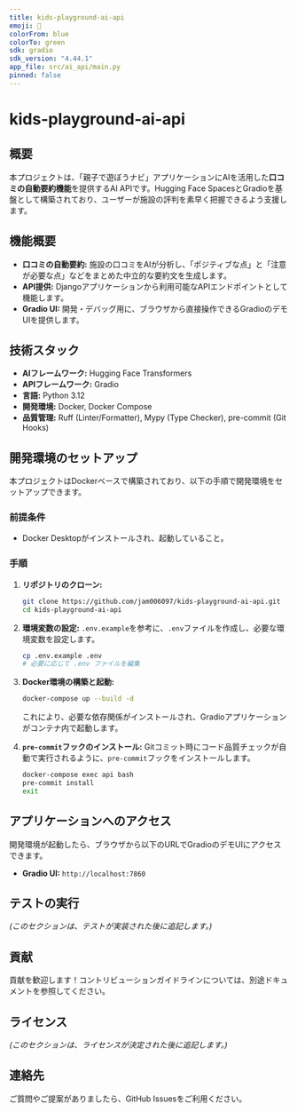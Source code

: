 ```yaml
---
title: kids-playground-ai-api
emoji: 🤖
colorFrom: blue
colorTo: green
sdk: gradio
sdk_version: "4.44.1"
app_file: src/ai_api/main.py
pinned: false
---
```


# kids-playground-ai-api

## 概要

本プロジェクトは、「親子で遊ぼうナビ」アプリケーションにAIを活用した**口コミの自動要約機能**を提供するAI APIです。Hugging Face SpacesとGradioを基盤として構築されており、ユーザーが施設の評判を素早く把握できるよう支援します。

## 機能概要

*   **口コミの自動要約:** 施設の口コミをAIが分析し、「ポジティブな点」と「注意が必要な点」などをまとめた中立的な要約文を生成します。
*   **API提供:** Djangoアプリケーションから利用可能なAPIエンドポイントとして機能します。
*   **Gradio UI:** 開発・デバッグ用に、ブラウザから直接操作できるGradioのデモUIを提供します。

## 技術スタック

*   **AIフレームワーク:** Hugging Face Transformers
*   **APIフレームワーク:** Gradio
*   **言語:** Python 3.12
*   **開発環境:** Docker, Docker Compose
*   **品質管理:** Ruff (Linter/Formatter), Mypy (Type Checker), pre-commit (Git Hooks)

## 開発環境のセットアップ

本プロジェクトはDockerベースで構築されており、以下の手順で開発環境をセットアップできます。

### 前提条件

*   Docker Desktopがインストールされ、起動していること。

### 手順

1.  **リポジトリのクローン:**
    ```bash
    git clone https://github.com/jam006097/kids-playground-ai-api.git
    cd kids-playground-ai-api
    ```

2.  **環境変数の設定:**
    `.env.example`を参考に、`.env`ファイルを作成し、必要な環境変数を設定します。
    ```bash
    cp .env.example .env
    # 必要に応じて .env ファイルを編集
    ```

3.  **Docker環境の構築と起動:**
    ```bash
    docker-compose up --build -d
    ```
    これにより、必要な依存関係がインストールされ、Gradioアプリケーションがコンテナ内で起動します。

4.  **`pre-commit`フックのインストール:**
    Gitコミット時にコード品質チェックが自動で実行されるように、`pre-commit`フックをインストールします。
    ```bash
    docker-compose exec api bash
    pre-commit install
    exit
    ```

## アプリケーションへのアクセス

開発環境が起動したら、ブラウザから以下のURLでGradioのデモUIにアクセスできます。

*   **Gradio UI:** `http://localhost:7860`

## テストの実行

*(このセクションは、テストが実装された後に追記します。)*

## 貢献

貢献を歓迎します！コントリビューションガイドラインについては、別途ドキュメントを参照してください。

## ライセンス

*(このセクションは、ライセンスが決定された後に追記します。)*

## 連絡先

ご質問やご提案がありましたら、GitHub Issuesをご利用ください。